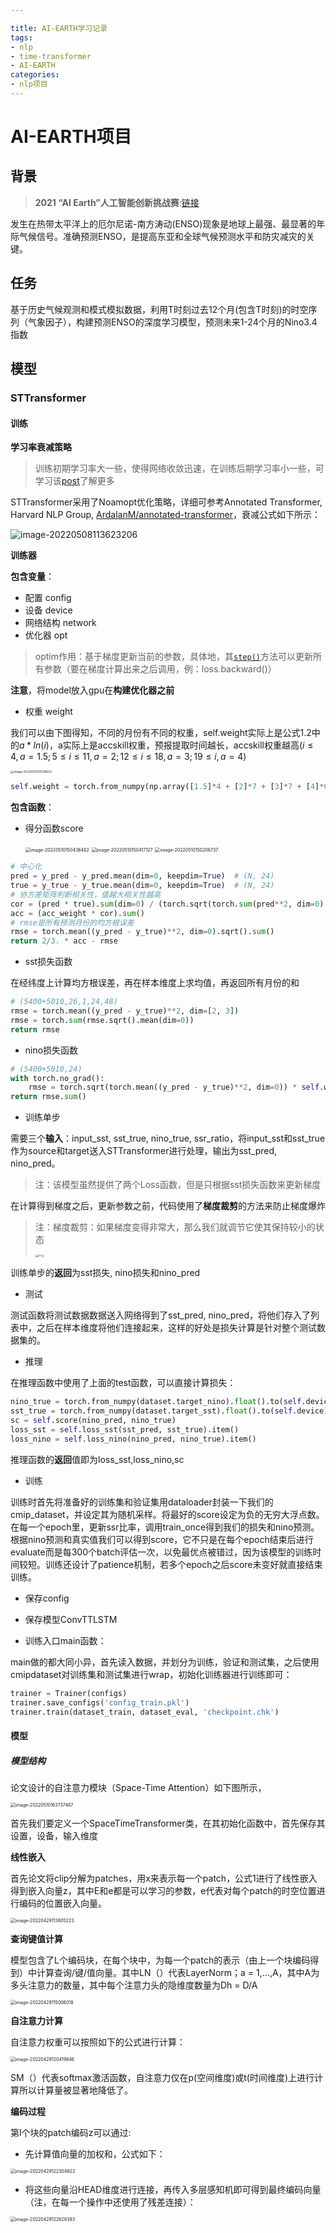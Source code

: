 ```yaml
---

title: AI-EARTH学习记录
tags: 
- nlp
- time-transformer
- AI-EARTH
categories:
- nlp项目
---
```


# AI-EARTH项目

## 背景

> **2021 “AI Earth”人工智能创新挑战赛**:[链接](https://tianchi.aliyun.com/competition/entrance/531871/introduction)

发生在热带太平洋上的厄尔尼诺-南方涛动(ENSO)现象是地球上最强、最显著的年际气候信号。准确预测ENSO，是提高东亚和全球气候预测水平和防灾减灾的关键。

## 任务

基于历史气候观测和模式模拟数据，利用T时刻过去12个月(包含T时刻)的时空序列（气象因子），构建预测ENSO的深度学习模型，预测未来1-24个月的Nino3.4指数

## 模型

### STTransformer

#### 训练

**学习率衰减策略**

> 训练初期学习率大一些，使得网络收敛迅速，在训练后期学习率小一些，可学习该[post](https://zhuanlan.zhihu.com/p/93624972?utm_source=qq&utm_medium=social&utm_oi=799204418460459008)了解更多

STTransformer采用了Noamopt优化策略，详细可参考Annotated Transformer, Harvard NLP Group, [ArdalanM/annotated-transformer](http://nlp.seas.harvard.edu/annotated-transformer/)，衰减公式如下所示：

![image-20220508113623206](https://raw.githubusercontent.com/coelien/image-hosting/master/img/202205081136303.png)

**训练器**

**包含变量**：

- 配置 config
- 设备  device
- 网络结构 network
- 优化器 opt

> optim作用：基于梯度更新当前的参数，具体地，其[`step()`](https://pytorch.org/docs/stable/generated/torch.optim.Optimizer.step.html#torch.optim.Optimizer.step)方法可以更新所有参数（要在梯度计算出来之后调用，例：loss.backward()）

**注意**，将model放入gpu在**构建优化器之前**

- 权重 weight

我们可以由下图得知，不同的月份有不同的权重，self.weight实际上是公式1.2中的$a*ln(i)$，a实际上是accskill权重，预报提取时间越长，accskill权重越高$(i\le4,a=1.5;5\le i \le11,a=2;12\le i \le18,a=3;19\le i ,a=4)$

<img src="C:/Users/sixwa/AppData/Roaming/Typora/typora-user-images/image-20220510151538633.png" alt="image-20220510151538633" style="zoom: 33%;" />

```python
self.weight = torch.from_numpy(np.array([1.5]*4 + [2]*7 + [3]*7 + [4]*6) * np.log(np.arange(24)+1)).to(configs.device)
```

**包含函数**：

- 得分函数score

  <img src="https://raw.githubusercontent.com/coelien/image-hosting/master/img/202205101504511.png" alt="image-20220510150436482" style="zoom:50%;" />

  <img src="https://raw.githubusercontent.com/coelien/image-hosting/master/img/202205101504154.png" alt="image-20220510150417127" style="zoom:50%;" />

  <img src="https://raw.githubusercontent.com/coelien/image-hosting/master/img/202205101502854.png" alt="image-20220510150206737" style="zoom: 50%;" />

```python
# 中心化
pred = y_pred - y_pred.mean(dim=0, keepdim=True)  # (N, 24)
true = y_true - y_true.mean(dim=0, keepdim=True)  # (N, 24)
# 协方差矩阵判断相关性，值越大相关性越高
cor = (pred * true).sum(dim=0) / (torch.sqrt(torch.sum(pred**2, dim=0) * torch.sum(true**2, dim=0)) + 1e-6)
acc = (acc_weight * cor).sum()
# rmse是所有预测月份的均方根误差
rmse = torch.mean((y_pred - y_true)**2, dim=0).sqrt().sum()
return 2/3. * acc - rmse
```

- sst损失函数

在经纬度上计算均方根误差，再在样本维度上求均值，再返回所有月份的和

```python
# (5400+5010,26,1,24,48)
rmse = torch.mean((y_pred - y_true)**2, dim=[2, 3])
rmse = torch.sum(rmse.sqrt().mean(dim=0))
return rmse
```

- nino损失函数

```python
# (5400+5010,24)
with torch.no_grad():
    rmse = torch.sqrt(torch.mean((y_pred - y_true)**2, dim=0)) * self.weight
return rmse.sum()
```

- 训练单步

需要三个**输入**：input_sst, sst_true, nino_true, ssr_ratio，将input_sst和sst_true作为source和target送入STTransformer进行处理，输出为sst_pred, nino_pred。

> 注：该模型虽然提供了两个Loss函数，但是只根据sst损失函数来更新梯度

在计算得到梯度之后，更新参数之前，代码使用了**梯度裁剪**的方法来防止梯度爆炸

> 注：梯度裁剪：如果梯度变得非常大，那么我们就调节它使其保持较小的状态
>
> <img src="https://raw.githubusercontent.com/coelien/image-hosting/master/img/202205101550159.png" alt="img" style="zoom:33%;" />

训练单步的**返回**为sst损失, nino损失和nino_pred

- 测试

测试函数将测试数据数据送入网络得到了sst_pred, nino_pred，将他们存入了列表中，之后在样本维度将他们连接起来，这样的好处是损失计算是针对整个测试数据集的。

- 推理

在推理函数中使用了上面的test函数，可以直接计算损失：

```python
nino_true = torch.from_numpy(dataset.target_nino).float().to(self.device)
sst_true = torch.from_numpy(dataset.target_sst).float().to(self.device)
sc = self.score(nino_pred, nino_true)
loss_sst = self.loss_sst(sst_pred, sst_true).item()
loss_nino = self.loss_nino(nino_pred, nino_true).item()
```

推理函数的**返回**值即为loss_sst,loss_nino,sc

- 训练

训练时首先将准备好的训练集和验证集用dataloader封装一下我们的cmip_dataset，并设定其为随机采样。将最好的score设定为负的无穷大浮点数。在每一个epoch里，更新ssr比率，调用train_once得到我们的损失和nino预测。根据nino预测和真实值我们可以得到score，它不只是在每个epoch结束后进行evaluate而是每300个batch评估一次，以免最优点被错过，因为该模型的训练时间较短。训练还设计了patience机制，若多个epoch之后score未变好就直接结束训练。

- 保存config
- 保存模型ConvTTLSTM

- 训练入口main函数：

main做的都大同小异，首先读入数据，并划分为训练，验证和测试集，之后使用cmipdataset对训练集和测试集进行wrap，初始化训练器进行训练即可：

```python
trainer = Trainer(configs)
trainer.save_configs('config_train.pkl')
trainer.train(dataset_train, dataset_eval, 'checkpoint.chk')
```

#### 模型

##### 模型结构

论文设计的自注意力模块（Space-Time Attention）如下图所示，

<img src="https://raw.githubusercontent.com/coelien/image-hosting/master/img/202205101637540.png" alt="image-20220510163737467" style="zoom:50%;" />

首先我们要定义一个SpaceTimeTransformer类，在其初始化函数中，首先保存其设置，设备，输入维度

**线性嵌入**

首先论文将clip分解为patches，用x来表示每一个patch，公式1进行了线性嵌入得到嵌入向量z，其中E和e都是可以学习的参数，e代表对每个patch的时空位置进行编码的位置嵌入向量。

<img src="https://raw.githubusercontent.com/coelien/image-hosting/master/img/202204291136330.png" alt="image-20220429113605223" style="zoom:50%;" />

**查询键值计算**

模型包含了L个编码块，在每个块中，为每一个patch的表示（由上一个块编码得到）中计算查询/键/值向量。其中LN（）代表LayerNorm；a = 1,...,A，其中A为多头注意力的数量，其中每个注意力头的隐维度数量为Dh = D/A

<img src="https://raw.githubusercontent.com/coelien/image-hosting/master/img/202204291150047.png" alt="image-20220429115006018" style="zoom:50%;" />

**自注意力计算**

自注意力权重可以按照如下的公式进行计算：

<img src="https://raw.githubusercontent.com/coelien/image-hosting/master/img/202204291204875.png" alt="image-20220429120419846" style="zoom:50%;" />

SM（）代表softmax激活函数，自注意力仅在p(空间维度)或t(时间维度)上进行计算所以计算量被显著地降低了。

**编码过程**

第l个块的patch编码z可以通过:

- 先计算值向量的加权和，公式如下：

<img src="https://raw.githubusercontent.com/coelien/image-hosting/master/img/202204291223852.png" alt="image-20220429122304822" style="zoom:50%;" />

- 将这些向量沿HEAD维度进行连接，再传入多层感知机即可得到最终编码向量（注，在每一个操作中还使用了残差连接）：

<img src="https://raw.githubusercontent.com/coelien/image-hosting/master/img/202204291226426.png" alt="image-20220429122626393" style="zoom:50%;" />

